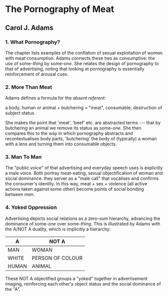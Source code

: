 # The Pornography of Meat

## Carol J. Adams

### 1. What Pornography?

The chapter lists examples of the conflation of sexual exploitation of women
with meat consumption. Adams connects these two as consumptive: the use of
some-_thing_ by some-_one_. She relates the design of pornography to that of
advertising, noting that looking at pornography is essentially reinforcement of
arousal cues.

### 2. More Than Meat

Adams defines a formula for the _absent referent_:

a body, human or animal + butchering = "meat", consumable, destruction of
subject status.

She makes the point that 'meat', 'beef' etc. are abstracted terms --- that by
butchering an animal we remove its status as some-_one_. She then compares this
to the way in which pornography abstracts and recontextualises body parts,
'butchering' the body of (typically) a woman with a lens and turning them into
consumable objects.

### 3. Man To Man

The "public voice" of that advertising and everyday speech uses is explicitly a
male voice. Both portray meat-eating, sexual objectification of woman and
social dominance: they server as a "male call" that vocalises and confirms the
consumer's identity. In this way, meat + sex + violence (all active actions
taken against some other) become points of social bonding between men.

### 4. Yoked Oppression

Advertising depicts social relations as a zero-sum hierarchy, advancing the
dominance of some-_one_ over some-_thing_. This is illustrated by Adams with
the A/NOT A duality, which is implicitly a hierarchy:

|A|NOT A|
|---|---|
|MAN|WOMAN|
|WHITE|PERSON OF COLOUR|
|HUMAN|ANIMAL|

These NOT A objectified groups a "yoked" together in advertisement imaging,
reinforcing each other's object status and the social dominance of the "A".
